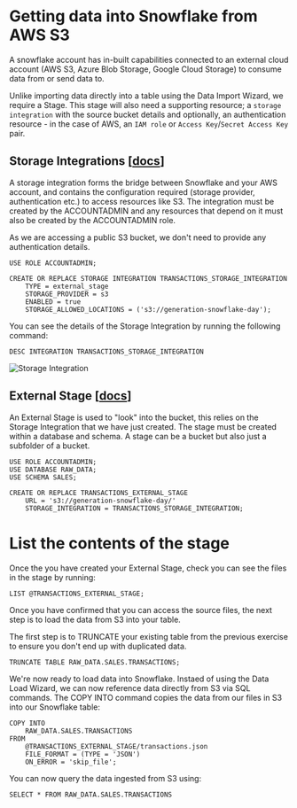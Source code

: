 # Getting data into Snowflake from AWS S3

A snowflake account has in-built capabilities connected to an external cloud account (AWS S3, Azure Blob Storage, Google Cloud Storage) to consume data from or send data to.

Unlike importing data directly into a table using the Data Import Wizard, we require a Stage. This stage will also need a supporting resource; a `storage integration` with the source bucket details and optionally, an authentication resource - in the case of AWS, an `IAM role` or `Access Key`/`Secret Access Key` pair.

## Storage Integrations [[docs](https://docs.snowflake.com/en/sql-reference/sql/create-storage-integration.html)]

A storage integration forms the bridge between Snowflake and your AWS account, and contains the configuration required (storage provider, authentication etc.) to access resources like S3. The integration must be created by the ACCOUNTADMIN and any resources that depend on it must also be created by the ACCOUNTADMIN role.

As we are accessing a public S3 bucket, we don't need to provide any authentication details. 

```
USE ROLE ACCOUNTADMIN;

CREATE OR REPLACE STORAGE INTEGRATION TRANSACTIONS_STORAGE_INTEGRATION
    TYPE = external_stage
    STORAGE_PROVIDER = s3
    ENABLED = true
    STORAGE_ALLOWED_LOCATIONS = ('s3://generation-snowflake-day');
```

You can see the details of the Storage Integration by running the following command:

```DESC INTEGRATION TRANSACTIONS_STORAGE_INTEGRATION```

![Storage Integration](./assets/storage-integration.png "Storage Integration")

## External Stage [[docs](https://docs.snowflake.com/en/user-guide/data-load-s3-create-stage.html#external-stages)]

An External Stage is used to "look" into the bucket, this relies on the Storage Integration that we have just created. The stage must be created within a database and schema. A stage can be a bucket but also just a subfolder of a bucket.

```
USE ROLE ACCOUNTADMIN;
USE DATABASE RAW_DATA;
USE SCHEMA SALES;

CREATE OR REPLACE TRANSACTIONS_EXTERNAL_STAGE
    URL = 's3://generation-snowflake-day/'
    STORAGE_INTEGRATION = TRANSACTIONS_STORAGE_INTEGRATION;
```

# List the contents of the stage

Once the you have created your External Stage, check you can see the files in the stage by running:

```LIST @TRANSACTIONS_EXTERNAL_STAGE;```

Once you have confirmed that you can access the source files, the next step is to load the data from S3 into your table.

The first step is to TRUNCATE your existing table from the previous exercise to ensure you don't end up with duplicated data.

```
TRUNCATE TABLE RAW_DATA.SALES.TRANSACTIONS;
```

We're now ready to load data into Snowflake. Instaed of using the Data Load Wizard, we can now reference data directly from S3 via SQL commands. The COPY INTO command copies the data from our files in S3 into our Snowflake table:

```
COPY INTO 
    RAW_DATA.SALES.TRANSACTIONS
FROM
    @TRANSACTIONS_EXTERNAL_STAGE/transactions.json
    FILE_FORMAT = (TYPE = 'JSON')
    ON_ERROR = 'skip_file';
```

You can now query the data ingested from S3 using:

```SELECT * FROM RAW_DATA.SALES.TRANSACTIONS```
